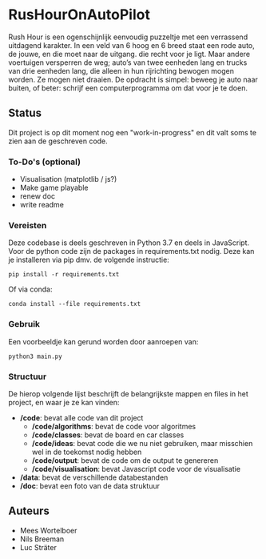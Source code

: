 # RusHourOnAutoPilot

Rush Hour is een ogenschijnlijk eenvoudig puzzeltje met een verrassend uitdagend karakter. In een veld van 6 hoog en 6 breed staat een rode auto, de jouwe, en die moet naar de uitgang. die recht voor je ligt. Maar andere voertuigen versperren de weg; auto’s van twee eenheden lang en trucks van drie eenheden lang, die alleen in hun rijrichting bewogen mogen worden. Ze mogen niet draaien. De opdracht is simpel: beweeg je auto naar buiten, of beter: schrijf een computerprogramma om dat voor je te doen.

## Status

Dit project is op dit moment nog een "work-in-progress" en dit valt soms te zien aan de geschreven code. 

### To-Do's (optional)

- Visualisation (matplotlib / js?)
- Make game playable
- renew doc
- write readme

### Vereisten

Deze codebase is deels geschreven in Python 3.7 en deels in JavaScript. Voor de python code zijn de packages in requirements.txt nodig. Deze kan je installeren via pip dmv. de volgende instructie:

```
pip install -r requirements.txt
```

Of via conda:

```
conda install --file requirements.txt
```

### Gebruik

Een voorbeeldje kan gerund worden door aanroepen van:

```
python3 main.py
```


### Structuur

De hierop volgende lijst beschrijft de belangrijkste mappen en files in het project, en waar je ze kan vinden:

- **/code**: bevat alle code van dit project
  - **/code/algorithms**: bevat de code voor algoritmes
  - **/code/classes**: bevat de board en car classes
  - **/code/ideas**: bevat code die we nu niet gebruiken, maar misschien wel in de toekomst nodig hebben
  - **/code/output**: bevat de code om de output te genereren 
  - **/code/visualisation**: bevat Javascript code voor de visualisatie
- **/data**: bevat de verschillende databestanden 
- **/doc**: bevat een foto van de data struktuur

## Auteurs
- Mees Wortelboer
- Nils Breeman
- Luc Sträter







